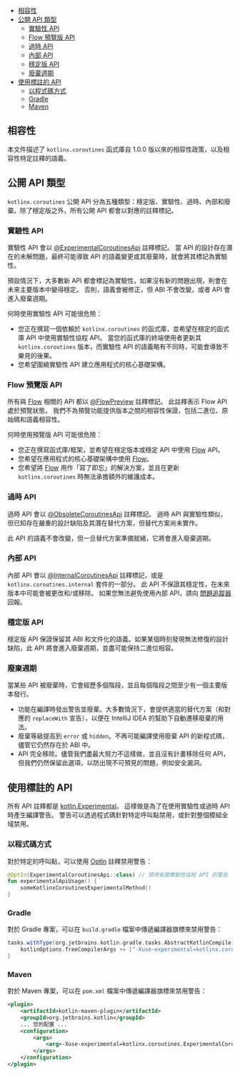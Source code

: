 <!--- TOC -->

*   [相容性](#compatibility)
*   [公開 API 類型](#public-api-types)
    *   [實驗性 API](#experimental-api)
    *   [Flow 預覽版 API](#flow-preview-api)
    *   [過時 API](#obsolete-api)
    *   [內部 API](#internal-api)
    *   [穩定版 API](#stable-api)
    *   [廢棄週期](#deprecation-cycle)
*   [使用標註的 API](#using-annotated-api)
    *   [以程式碼方式](#programmatically)
    *   [Gradle](#gradle)
    *   [Maven](#maven)

<!--- END -->

## 相容性
本文件描述了 `kotlinx.coroutines` 函式庫自 1.0.0 版以來的相容性政策，以及相容性特定註釋的語義。

## 公開 API 類型
`kotlinx.coroutines` 公開 API 分為五種類型：穩定版、實驗性、過時、內部和廢棄。除了穩定版之外，所有公開 API 都會以對應的註釋標記。

### 實驗性 API
實驗性 API 會以 [@ExperimentalCoroutinesApi][ExperimentalCoroutinesApi] 註釋標記。
當 API 的設計存在潛在的未解問題，最終可能導致 API 的語義變更或其廢棄時，就會將其標記為實驗性。

預設情況下，大多數新 API 都會標記為實驗性，如果沒有新的問題出現，則會在未來主要版本中變得穩定。
否則，語義會被修正，但 ABI 不會改變，或者 API 會進入廢棄週期。

何時使用實驗性 API 可能很危險：
*   您正在撰寫一個依賴於 `kotlinx.coroutines` 的函式庫，並希望在穩定的函式庫 API 中使用實驗性協程 API。
    當您的函式庫的終端使用者更新其 `kotlinx.coroutines` 版本，而實驗性 API 的語義略有不同時，可能會導致不樂見的後果。
*   您希望圍繞實驗性 API 建立應用程式的核心基礎架構。

### Flow 預覽版 API
所有與 [Flow] 相關的 API 都以 [@FlowPreview][FlowPreview] 註釋標記。
此註釋表示 Flow API 處於預覽狀態。
我們不為預覽功能提供版本之間的相容性保證，包括二進位、原始碼和語義相容性。

何時使用預覽版 API 可能很危險：
*   您正在撰寫函式庫/框架，並希望在穩定版本或穩定 API 中使用 [Flow] API。
*   您希望在應用程式的核心基礎架構中使用 [Flow]。
*   您希望將 [Flow] 用作「寫了即忘」的解決方案，並且在更新 `kotlinx.coroutines` 時無法承擔額外的維護成本。

### 過時 API
過時 API 會以 [@ObsoleteCoroutinesApi][ObsoleteCoroutinesApi] 註釋標記。
過時 API 與實驗性類似，但已知存在嚴重的設計缺陷及其潛在替代方案，但替代方案尚未實作。

此 API 的語義不會改變，但一旦替代方案準備就緒，它將會進入廢棄週期。

### 內部 API
內部 API 會以 [@InternalCoroutinesApi][InternalCoroutinesApi] 註釋標記，或是 `kotlinx.coroutines.internal` 套件的一部分。
此 API 不保證其穩定性，在未來版本中可能會被更改和/或移除。
如果您無法避免使用內部 API，請向 [問題追蹤器](https://github.com/Kotlin/kotlinx.coroutines/issues/new) 回報。

### 穩定版 API
穩定版 API 保證保留其 ABI 和文件化的語義。如果某個時刻發現無法修復的設計缺陷，此 API 將會進入廢棄週期，並盡可能保持二進位相容。

### 廢棄週期
當某些 API 被廢棄時，它會經歷多個階段，並且每個階段之間至少有一個主要版本發行。
*   功能在編譯時發出警告並廢棄。大多數情況下，會提供適當的替代方案（和對應的 `replaceWith` 宣告），以便在 IntelliJ IDEA 的幫助下自動遷移廢棄的用法。
*   廢棄等級提高到 `error` 或 `hidden`。不再可能編譯使用廢棄 API 的新程式碼，儘管它仍然存在於 ABI 中。
*   API 完全移除。儘管我們盡最大努力不這樣做，並且沒有計畫移除任何 API，但我們仍然保留此選項，以防出現不可預見的問題，例如安全漏洞。

## 使用標註的 API
所有 API 註釋都是 [kotlin.Experimental](https://kotlinlang.org/api/latest/jvm/stdlib/kotlin/-experimental/)。
這樣做是為了在使用實驗性或過時 API 時產生編譯警告。
警告可以透過程式碼針對特定呼叫點禁用，或針對整個模組全域禁用。

### 以程式碼方式
對於特定的呼叫點，可以使用 [OptIn](https://kotlinlang.org/api/latest/jvm/stdlib/kotlin/-opt-in/) 註釋禁用警告：
```kotlin
@OptIn(ExperimentalCoroutinesApi::class) // 禁用有關實驗性協程 API 的警告 
fun experimentalApiUsage() {
    someKotlinxCoroutinesExperimentalMethod()
}
``` 

### Gradle
對於 Gradle 專案，可以在 `build.gradle` 檔案中傳遞編譯器旗標來禁用警告：

```groovy
tasks.withType(org.jetbrains.kotlin.gradle.tasks.AbstractKotlinCompile).all {
    kotlinOptions.freeCompilerArgs += ["-Xuse-experimental=kotlinx.coroutines.ExperimentalCoroutinesApi"]
}

```

### Maven
對於 Maven 專案，可以在 `pom.xml` 檔案中傳遞編譯器旗標來禁用警告：
```xml
<plugin>
    <artifactId>kotlin-maven-plugin</artifactId>
    <groupId>org.jetbrains.kotlin</groupId>
    ... 您的配置 ...
    <configuration>
        <args>
            <arg>-Xuse-experimental=kotlinx.coroutines.ExperimentalCoroutinesApi</arg>
        </args>
    </configuration>
</plugin>
```

<!--- MODULE kotlinx-coroutines-core -->
<!--- INDEX kotlinx.coroutines.flow -->

[Flow]: https://kotlinlang.org/api/kotlinx.coroutines/kotlinx-coroutines-core/kotlinx.coroutines.flow/-flow/index.html

<!--- INDEX kotlinx.coroutines -->

[ExperimentalCoroutinesApi]: https://kotlinlang.org/api/kotlinx.coroutines/kotlinx-coroutines-core/kotlinx.coroutines/-experimental-coroutines-api/index.html
[FlowPreview]: https://kotlinlang.org/api/kotlinx.coroutines/kotlinx-coroutines-core/kotlinx.coroutines/-flow-preview/index.html
[ObsoleteCoroutinesApi]: https://kotlinlang.org/api/kotlinx.coroutines/kotlinx-coroutines-core/kotlinx.coroutines/-obsolete-coroutines-api/index.html
[InternalCoroutinesApi]: https://kotlinlang.org/api/kotlinx.coroutines/kotlinx-coroutines-core/kotlinx.coroutines/-internal-coroutines-api/index.html

<!--- END -->